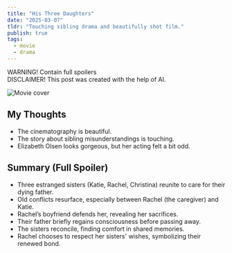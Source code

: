 ```yaml
---
title: "His Three Daughters"
date: "2025-03-07"
tldr: "Touching sibling drama and beautifully shot film."
publish: true
tags:
  - movie
  - drama
---
```


WARNING! Contain full spoilers  
DISCLAIMER! This post was created with the help of AI.

![Movie cover](/posts/2025-0307-his-three-daughters.webp)

## My Thoughts
- The cinematography is beautiful.  
- The story about sibling misunderstandings is touching.  
- Elizabeth Olsen looks gorgeous, but her acting felt a bit odd.  

## Summary (Full Spoiler)
- Three estranged sisters (Katie, Rachel, Christina) reunite to care for their dying father.  
- Old conflicts resurface, especially between Rachel (the caregiver) and Katie.  
- Rachel’s boyfriend defends her, revealing her sacrifices.  
- Their father briefly regains consciousness before passing away.  
- The sisters reconcile, finding comfort in shared memories.  
- Rachel chooses to respect her sisters' wishes, symbolizing their renewed bond.